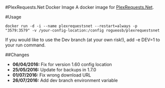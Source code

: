 #PlexRequests.Net Docker Image
A docker image for [PlexRequests.Net](https://github.com/tidusjar/PlexRequests.Net).

#Usage

    docker run -d -i --name plexrequestsnet --restart=always -p "3579:3579" -v /your-config-location:/config rogueosb/plexrequestsnet

If you would like to use the Dev branch (at your own risk!), add -e DEV=1 to your run command.

##Changes
- **06/04/2016:** Fix for version 1.60 config location
- **25/05/2016:** Update for backups in 1.7.0
- **01/07/2016:** Fix wrong download URL
- **26/07/2016:** Add dev branch environment variable
